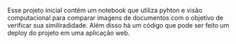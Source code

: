 Esse projeto inicial contém um notebook que utiliza pyhton e visão computacional para comparar imagens de documentos com o objetivo de verificar sua similiradidade. Além disso há um código que pode ser feito um deploy do projeto em uma aplicação web.


